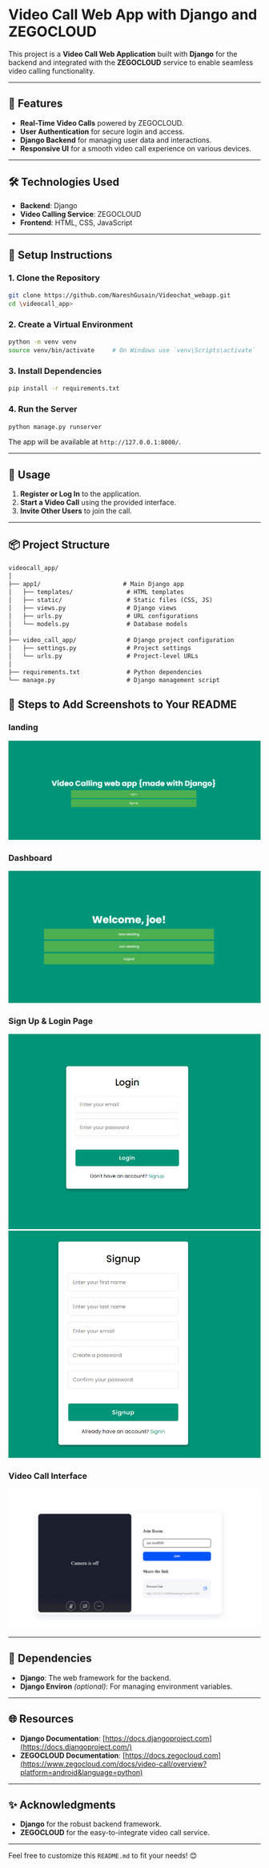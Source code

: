 # Video Call Web App with Django and ZEGOCLOUD

This project is a **Video Call Web Application** built with **Django** for the backend and integrated with the **ZEGOCLOUD** service to enable seamless video calling functionality.

---

## 🚀 **Features**

- **Real-Time Video Calls** powered by ZEGOCLOUD.
- **User Authentication** for secure login and access.
- **Django Backend** for managing user data and interactions.
- **Responsive UI** for a smooth video call experience on various devices.

---

## 🛠️ **Technologies Used**

- **Backend**: Django
- **Video Calling Service**: ZEGOCLOUD
- **Frontend**: HTML, CSS, JavaScript

---

## 📝 **Setup Instructions**

### 1. **Clone the Repository**

```bash
git clone https://github.com/NareshGusain/Videochat_webapp.git
cd \videocall_app> 
```

### 2. **Create a Virtual Environment**

```bash
python -m venv venv
source venv/bin/activate     # On Windows use `venv\Scripts\activate`
```

### 3. **Install Dependencies**

```bash
pip install -r requirements.txt
```

### 4. **Run the Server**

```bash
python manage.py runserver
```

The app will be available at `http://127.0.0.1:8000/`.

---

## 🔧 **Usage**

1. **Register or Log In** to the application.
2. **Start a Video Call** using the provided interface.
3. **Invite Other Users** to join the call.

---

## 📦 **Project Structure**

```
videocall_app/
│
├── app1/                       # Main Django app
│   ├── templates/               # HTML templates
│   ├── static/                  # Static files (CSS, JS)
│   ├── views.py                 # Django views
│   ├── urls.py                  # URL configurations
│   └── models.py                # Database models
│
├── video_call_app/              # Django project configuration
│   ├── settings.py              # Project settings
│   └── urls.py                  # Project-level URLs
│
├── requirements.txt             # Python dependencies
└── manage.py                    # Django management script
```
## 📸 **Steps to Add Screenshots to Your README**

### landing
![Landing Page](screenshots\landing.png)

### Dashboard
![Dashboard Page](screenshots\dashboard.png)

### Sign Up & Login Page
![Login Page](screenshots\login.png)
![Sign Up Page](screenshots\signup.png)

### Video Call Interface
![Video Call Interface](screenshots\meeting.png)

---
## 🧾 **Dependencies**

- **Django**: The web framework for the backend.
- **Django Environ** *(optional)*: For managing environment variables.

---

## 🌐 **Resources**

- **Django Documentation**: [https://docs.djangoproject.com](https://docs.djangoproject.com/)
- **ZEGOCLOUD Documentation**: [https://docs.zegocloud.com](https://www.zegocloud.com/docs/video-call/overview?platform=android&language=python)

---

## ✨ **Acknowledgments**

- **Django** for the robust backend framework.
- **ZEGOCLOUD** for the easy-to-integrate video call service.

---

Feel free to customize this `README.md` to fit your needs! 😊